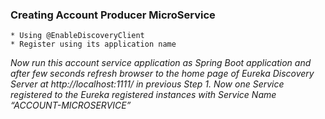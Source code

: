 ### Creating Account Producer MicroService
	* Using @EnableDiscoveryClient
	* Register using its application name
	
*Now run this account service application as Spring Boot application and after few seconds refresh browser to the home page of Eureka Discovery Server at http://localhost:1111/ in previous Step 1. Now one Service registered to the Eureka registered instances with Service Name “ACCOUNT-MICROSERVICE”*	
	
